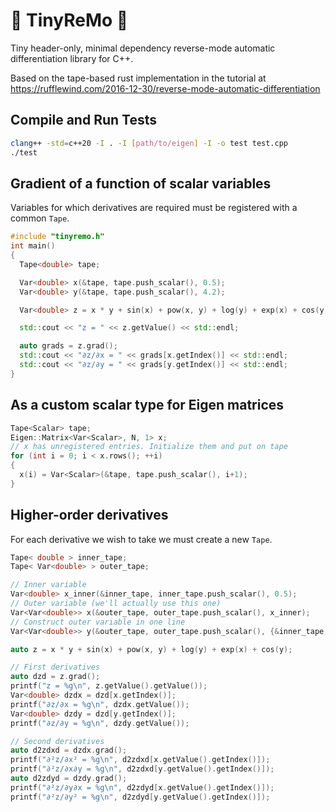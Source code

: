 # 🥁 TinyReMo 🥁

Tiny header-only, minimal dependency reverse-mode automatic differentiation library for C++.

Based on the tape-based rust implementation in the tutorial at https://rufflewind.com/2016-12-30/reverse-mode-automatic-differentiation

## Compile and Run Tests

```bash 
clang++ -std=c++20 -I . -I [path/to/eigen] -I -o test test.cpp
./test
```

## Gradient of a function of scalar variables

Variables for which derivatives are required must be registered with a common `Tape`.

```cpp
#include "tinyremo.h"
int main()
{
  Tape<double> tape;

  Var<double> x(&tape, tape.push_scalar(), 0.5);
  Var<double> y(&tape, tape.push_scalar(), 4.2);

  Var<double> z = x * y + sin(x) + pow(x, y) + log(y) + exp(x) + cos(y);

  std::cout << "z = " << z.getValue() << std::endl;

  auto grads = z.grad();
  std::cout << "∂z/∂x = " << grads[x.getIndex()] << std::endl;
  std::cout << "∂z/∂y = " << grads[y.getIndex()] << std::endl;
}
```

## As a custom scalar type for Eigen matrices

```cpp
Tape<Scalar> tape;
Eigen::Matrix<Var<Scalar>, N, 1> x;
// x has unregistered entries. Initialize them and put on tape
for (int i = 0; i < x.rows(); ++i) 
{
  x(i) = Var<Scalar>(&tape, tape.push_scalar(), i+1);
}
```

## Higher-order derivatives

For each derivative we wish to take we must create a new `Tape`.

```cpp
Tape< double > inner_tape;
Tape< Var<double> > outer_tape;

// Inner variable
Var<double> x_inner(&inner_tape, inner_tape.push_scalar(), 0.5);
// Outer variable (we'll actually use this one)
Var<Var<double>> x(&outer_tape, outer_tape.push_scalar(), x_inner);
// Construct outer variable in one line
Var<Var<double>> y(&outer_tape, outer_tape.push_scalar(), {&inner_tape, inner_tape.push_scalar(), 4.2});

auto z = x * y + sin(x) + pow(x, y) + log(y) + exp(x) + cos(y);

// First derivatives
auto dzd = z.grad();
printf("z = %g\n", z.getValue().getValue());
Var<double> dzdx = dzd[x.getIndex()];
printf("∂z/∂x = %g\n", dzdx.getValue());
Var<double> dzdy = dzd[y.getIndex()];
printf("∂z/∂y = %g\n", dzdy.getValue());

// Second derivatives
auto d2zdxd = dzdx.grad();
printf("∂²z/∂x² = %g\n", d2zdxd[x.getValue().getIndex()]);
printf("∂²z/∂x∂y = %g\n", d2zdxd[y.getValue().getIndex()]);
auto d2zdyd = dzdy.grad();
printf("∂²z/∂y∂x = %g\n", d2zdyd[x.getValue().getIndex()]);
printf("∂²z/∂y² = %g\n", d2zdyd[y.getValue().getIndex()]);
```
